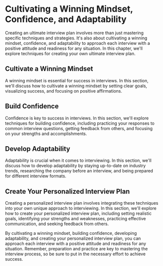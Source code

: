 Cultivating a Winning Mindset, Confidence, and Adaptability
==================================================================================================================

Creating an ultimate interview plan involves more than just mastering specific techniques and strategies. It's also about cultivating a winning mindset, confidence, and adaptability to approach each interview with a positive attitude and readiness for any situation. In this chapter, we'll explore techniques for creating your own ultimate interview plan.

Cultivate a Winning Mindset
---------------------------

A winning mindset is essential for success in interviews. In this section, we'll discuss how to cultivate a winning mindset by setting clear goals, visualizing success, and focusing on positive affirmations.

Build Confidence
----------------

Confidence is key to success in interviews. In this section, we'll explore techniques for building confidence, including practicing your responses to common interview questions, getting feedback from others, and focusing on your strengths and accomplishments.

Develop Adaptability
--------------------

Adaptability is crucial when it comes to interviewing. In this section, we'll discuss how to develop adaptability by staying up-to-date on industry trends, researching the company before an interview, and being prepared for different interview formats.

Create Your Personalized Interview Plan
---------------------------------------

Creating a personalized interview plan involves integrating these techniques into your own unique approach to interviewing. In this section, we'll explore how to create your personalized interview plan, including setting realistic goals, identifying your strengths and weaknesses, practicing effective communication, and seeking feedback from others.

By cultivating a winning mindset, building confidence, developing adaptability, and creating your personalized interview plan, you can approach each interview with a positive attitude and readiness for any situation. Remember, preparation and practice are key to mastering the interview process, so be sure to put in the necessary effort to achieve success.
